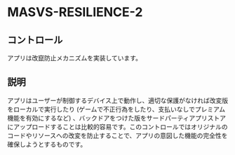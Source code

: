 # MASVS-RESILIENCE-2

## コントロール

アプリは改竄防止メカニズムを実装しています。

## 説明

アプリはユーザーが制御するデバイス上で動作し、適切な保護がなければ改変版をローカルで実行したり (ゲームで不正行為をしたり、支払いなしでプレミアム機能を有効にするなど) 、バックドアをつけた版をサードパーティアプリストアにアップロードすることは比較的容易です。このコントロールではオリジナルのコードやリソースへの改変を防止することで、アプリの意図した機能の完全性を確保しようとするものです。
